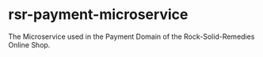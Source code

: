 # rsr-payment-microservice
The Microservice used in the Payment Domain of the Rock-Solid-Remedies Online Shop.
